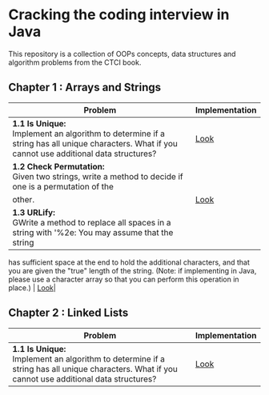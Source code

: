 # Cracking the coding interview in Java  

This repository is a collection of OOPs concepts, data structures and algorithm problems from the CTCI book.

## Chapter 1 : Arrays and Strings

| Problem   | Implementation |
|------------------------------------------------------------|-----------------------------------------------------------------------------------------------------|
| <b>1.1 Is Unique:</b>  <br> Implement an algorithm to determine if a string has all unique characters. What if you cannot use additional data structures?               | [Look](https://github.com/prateeksharmamay/Ctci_v6/blob/master/src/java/IsUnique.java)|
| <b>1.2 Check Permutation:</b>  <br> Given two strings, write a method to decide if one is a permutation of the
other.               | [Look](https://github.com/prateeksharmamay/Ctci_v6/blob/master/src/java/CheckPermutation.java)|
| <b>1.3 URLify:</b>  <br> GWrite a method to replace all spaces in a string with '%2e: You may assume that the string
has sufficient space at the end to hold the additional characters, and that you are given the "true"
length of the string. (Note: if implementing in Java, please use a character array so that you can
perform this operation in place.)               | [Look](https://github.com/prateeksharmamay/Ctci_v6/blob/master/src/java/Urlify.java)|

## Chapter 2 : Linked Lists

| Problem   | Implementation |
|------------------------------------------------------------|-----------------------------------------------------------------------------------------------------|
| <b>1.1 Is Unique:</b>  <br> Implement an algorithm to determine if a string has all unique characters. What if you cannot use additional data structures?               | [Look]()|
